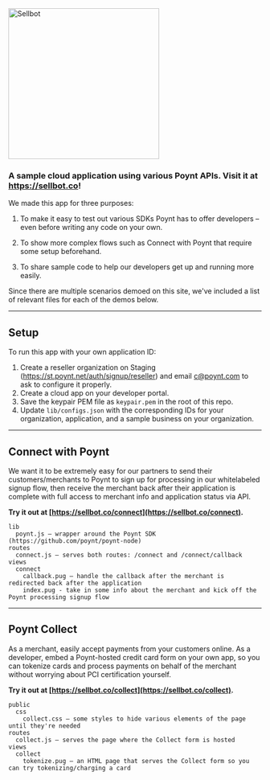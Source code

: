 <img src="https://sellbot.co/images/sellbot-1000.png" alt="Sellbot" width="300" />

### A sample cloud application using various Poynt APIs. Visit it at https://sellbot.co!

We made this app for three purposes:

1. To make it easy to test out various SDKs Poynt has to offer developers – even before writing any code on your own.

2. To show more complex flows such as Connect with Poynt that require some setup beforehand.

3. To share sample code to help our developers get up and running more easily.

Since there are multiple scenarios demoed on this site, we've included a list of relevant files for each of the demos below.

---

## Setup

To run this app with your own application ID:

1. Create a reseller organization on Staging (https://st.poynt.net/auth/signup/reseller) and email c@poynt.com to ask to configure it properly.
2. Create a cloud app on your developer portal.
3. Save the keypair PEM file as `keypair.pem` in the root of this repo.
4. Update `lib/configs.json` with the corresponding IDs for your organization, application, and a sample business on your organization.

---

## Connect with Poynt

We want it to be extremely easy for our partners to send their customers/merchants to Poynt to sign up for processing in our whitelabeled signup flow, then receive the merchant back after their application is complete with full access to merchant info and application status via API.

**Try it out at [https://sellbot.co/connect](https://sellbot.co/connect).**

```
lib
  poynt.js – wrapper around the Poynt SDK (https://github.com/poynt/poynt-node)
routes
  connect.js – serves both routes: /connect and /connect/callback
views
  connect
    callback.pug – handle the callback after the merchant is redirected back after the application
    index.pug - take in some info about the merchant and kick off the Poynt processing signup flow
```

---

## Poynt Collect

As a merchant, easily accept payments from your customers online. As a developer, embed a Poynt-hosted credit card form on your own app, so you can tokenize cards and process payments on behalf of the merchant without worrying about PCI certification yourself.

**Try it out at [https://sellbot.co/collect](https://sellbot.co/collect).**

```
public
  css
    collect.css – some styles to hide various elements of the page until they're needed
routes
  collect.js – serves the page where the Collect form is hosted
views
  collect
    tokenize.pug – an HTML page that serves the Collect form so you can try tokenizing/charging a card
```
